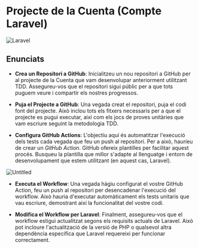 # Projecte de la Cuenta (Compte Laravel)

![Laravel](https://github.com/Och8s/compte-laravel/actions/workflows/laravel.yml/badge.svg)

## Enunciats

- **Crea un Repositori a GitHub**: Inicialitzeu un nou repositori a GitHub per al projecte de la Cuenta que vam desenvolupar anteriorment utilitzant TDD. Assegureu-vos que el repositori sigui públic per a que tots puguem veure i compartir els nostres progressos.
  
- **Puja el Projecte a GitHub**: Una vegada creat el repositori, puja el codi font del projecte. Això inclou tots els fitxers necessaris per a que el projecte es pugui executar, així com els jocs de proves unitàries que vam escriure seguint la metodologia TDD.

- **Configura GitHub Actions**: L'objectiu aquí és automatitzar l'execució dels tests cada vegada que feu un push al repositori. Per a això, hauríeu de crear un *GitHub Action*. GitHub ofereix plantilles per facilitar aquest procés. Busqueu la plantilla que millor s'adapte al llenguatge i entorn de desenvolupament que estem utilitzant (en aquest cas, Laravel).

![Untitled](https://prod-files-secure.s3.us-west-2.amazonaws.com/3bad7570-01a5-40de-bc25-c3c400400236/48e6b4ac-01ec-4e39-875f-bdab6fc78d6c/355eb0bd-5678-424f-9c9a-1665570a9c3c.png)

- **Executa el Workflow**: Una vegada hàgiu configurat el vostre GitHub Action, feu un push al repositori per desencadenar l'execució del workflow. Això hauria d'executar automàticament els tests unitaris que vau escriure, demostrant així la funcionalitat del vostre codi.

- **Modifica el Workflow per Laravel**: Finalment, assegureu-vos que el workflow estigui actualitzat segons els requisits actuals de Laravel. Això pot incloure l'actualització de la versió de PHP o qualsevol altra dependència específica que Laravel requereixi per funcionar correctament.


